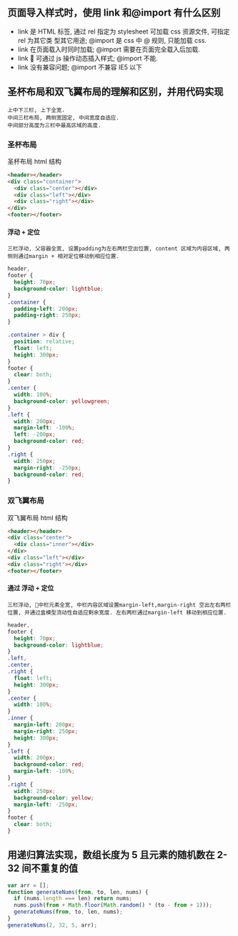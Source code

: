 ## 页面导入样式时，使用 link 和@import 有什么区别

- link 是 HTML 标签, 通过 rel 指定为 stylesheet 可加载 css 资源文件, 可指定 rel 为其它类 型其它用途; @import 是 css 中 @ 规则, 只能加载 css.
- link 在页面载入时同时加载; @import 需要在页面完全载入后加载.
- link  可通过 js 操作动态插入样式; @import 不能.
- link 没有兼容问题; @import 不兼容 IE5 以下

## 圣杯布局和双飞翼布局的理解和区别，并用代码实现

    上中下三栏, 上下全宽.
    中间三栏布局, 两侧宽固定, 中间宽度自适应.
    中间部分高度为三栏中最高区域的高度.

### 圣杯布局

圣杯布局 html 结构

```html
<header></header>
<div class="container">
  <div class="center"></div>
  <div class="left"></div>
  <div class="right"></div>
</div>
<footer></footer>
```

#### 浮动 + 定位

    三栏浮动, 父容器全宽, 设置padding为左右两栏空出位置, content 区域为内容区域, 两侧则通过margin + 相对定位移动到相应位置.

```css
header,
footer {
  height: 70px;
  background-color: lightblue;
}
.container {
  padding-left: 200px;
  padding-right: 250px;
}

.container > div {
  position: relative;
  float: left;
  height: 300px;
}
footer {
  clear: both;
}
.center {
  width: 100%;
  background-color: yellowgreen;
}
.left {
  width: 200px;
  margin-left: -100%;
  left: -200px;
  background-color: red;
}
.right {
  width: 250px;
  margin-right: -250px;
  background-color: red;
}
```

### 双飞翼布局

双飞翼布局 html 结构

```html
<header></header>
<div class="center">
  <div class="inner"></div>
</div>
<div class="left"></div>
<div class="right"></div>
<footer></footer>
```

#### 通过 浮动 + 定位

    三栏浮动, 中栏元素全宽, 中栏内容区域设置margin-left,margin-right 空出左右两栏位置, 并通过盒模型流动性自适应剩余宽度. 左右两栏通过margin-left 移动到相应位置.

```css
header,
footer {
  height: 70px;
  background-color: lightblue;
}
.left,
.center,
.right {
  float: left;
  height: 300px;
}
.center {
  width: 100%;
}
.inner {
  margin-left: 200px;
  margin-right: 250px;
  height: 300px;
}
.left {
  width: 200px;
  background-color: red;
  margin-left: -100%;
}
.right {
  width: 250px;
  background-color: yellow;
  margin-left: -250px;
}
footer {
  clear: both;
}
```

## 用递归算法实现，数组长度为 5 且元素的随机数在 2-32 间不重复的值

```javascript
var arr = [];
function generateNums(from, to, len, nums) {
  if (nums.length === len) return nums;
  nums.push(from + Math.floor(Math.random() * (to - from + 1)));
  generateNums(from, to, len, nums);
}
generateNums(2, 32, 5, arr);
```
